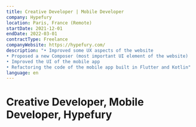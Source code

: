 ```yaml
---
title: Creative Developer | Mobile Developer
company: Hypefury
location: Paris, France (Remote)
startDate: 2021-12-01
endDate: 2022-03-01
contractType: Freelance
companyWebsite: https://hypefury.com/
description: "• Improved some UX aspects of the website
• Proposed a new Composer (most important UI element of the website)
• Improved the UI of the mobile app
• Refactoring the code of the mobile app built in Flutter and Kotlin"
language: en
---
```


# Creative Developer, Mobile Developer, Hypefury